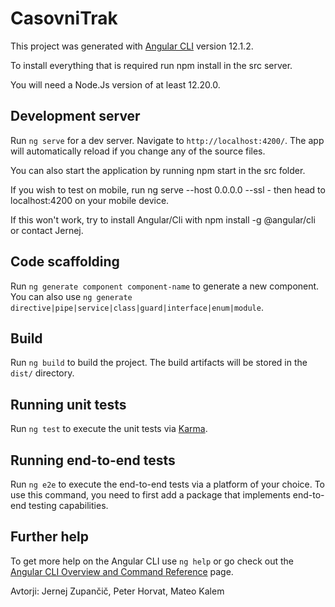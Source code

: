 # CasovniTrak

This project was generated with [Angular CLI](https://github.com/angular/angular-cli) version 12.1.2.

To install everything that is required run npm install in the src server.

You will need a Node.Js version of at least 12.20.0.

## Development server

Run `ng serve` for a dev server. Navigate to `http://localhost:4200/`. The app will automatically reload if you change any of the source files.

You can also start the application by running npm start in the src folder.

If you wish to test on mobile, run ng serve --host 0.0.0.0 --ssl - then head to localhost:4200 on your mobile device.

If this won't work, try to install Angular/Cli with npm install -g @angular/cli or contact Jernej.

## Code scaffolding

Run `ng generate component component-name` to generate a new component. You can also use `ng generate directive|pipe|service|class|guard|interface|enum|module`.

## Build

Run `ng build` to build the project. The build artifacts will be stored in the `dist/` directory.

## Running unit tests

Run `ng test` to execute the unit tests via [Karma](https://karma-runner.github.io).

## Running end-to-end tests

Run `ng e2e` to execute the end-to-end tests via a platform of your choice. To use this command, you need to first add a package that implements end-to-end testing capabilities.

## Further help

To get more help on the Angular CLI use `ng help` or go check out the [Angular CLI Overview and Command Reference](https://angular.io/cli) page.

Avtorji: Jernej Zupančič, Peter Horvat, Mateo Kalem
